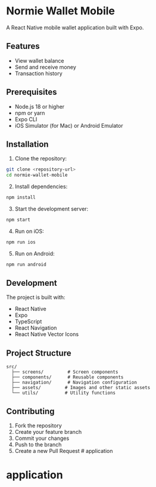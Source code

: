 # Normie Wallet Mobile

A React Native mobile wallet application built with Expo.

## Features

- View wallet balance
- Send and receive money
- Transaction history

## Prerequisites

- Node.js 18 or higher
- npm or yarn
- Expo CLI
- iOS Simulator (for Mac) or Android Emulator

## Installation

1. Clone the repository:
```bash
git clone <repository-url>
cd normie-wallet-mobile
```

2. Install dependencies:
```bash
npm install
```

3. Start the development server:
```bash
npm start
```

4. Run on iOS:
```bash
npm run ios
```

5. Run on Android:
```bash
npm run android
```

## Development

The project is built with:
- React Native
- Expo
- TypeScript
- React Navigation
- React Native Vector Icons

## Project Structure

```
src/
  ├── screens/         # Screen components
  ├── components/      # Reusable components
  ├── navigation/      # Navigation configuration
  ├── assets/         # Images and other static assets
  └── utils/          # Utility functions
```

## Contributing

1. Fork the repository
2. Create your feature branch
3. Commit your changes
4. Push to the branch
5. Create a new Pull Request # application
# application
